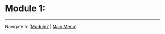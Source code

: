 # Module 1: 


-------------

Navigate to ([Module7](../module7/readme.md) | [Main Menu](../README.md))
